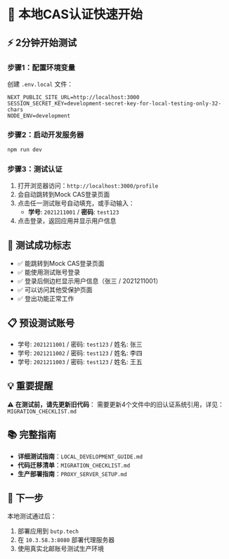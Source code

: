# 🚀 本地CAS认证快速开始

## ⚡ 2分钟开始测试

### 步骤1：配置环境变量

创建 `.env.local` 文件：

```env
NEXT_PUBLIC_SITE_URL=http://localhost:3000
SESSION_SECRET_KEY=development-secret-key-for-local-testing-only-32-chars
NODE_ENV=development
```

### 步骤2：启动开发服务器

```bash
npm run dev
```

### 步骤3：测试认证

1. 打开浏览器访问：`http://localhost:3000/profile`
2. 会自动跳转到Mock CAS登录页面
3. 点击任一测试账号自动填充，或手动输入：
   - **学号**: `2021211001` / **密码**: `test123`
4. 点击登录，返回应用并显示用户信息

## 🎯 测试成功标志

- ✅ 能跳转到Mock CAS登录页面
- ✅ 能使用测试账号登录  
- ✅ 登录后侧边栏显示用户信息（张三 / 2021211001）
- ✅ 可以访问其他受保护页面
- ✅ 登出功能正常工作

## 📋 预设测试账号

- 学号: `2021211001` / 密码: `test123` / 姓名: 张三
- 学号: `2021211002` / 密码: `test123` / 姓名: 李四  
- 学号: `2021211003` / 密码: `test123` / 姓名: 王五

## 💡 重要提醒

⚠️ **在测试前，请先更新旧代码**：
需要更新4个文件中的旧认证系统引用，详见：`MIGRATION_CHECKLIST.md`

## 📚 完整指南

- **详细测试指南**：`LOCAL_DEVELOPMENT_GUIDE.md`
- **代码迁移清单**：`MIGRATION_CHECKLIST.md`
- **生产部署指南**：`PROXY_SERVER_SETUP.md`

## 🎉 下一步

本地测试通过后：
1. 部署应用到 `butp.tech`
2. 在 `10.3.58.3:8080` 部署代理服务器
3. 使用真实北邮账号测试生产环境 